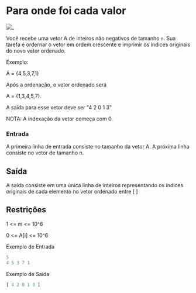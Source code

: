 # Para onde foi cada valor

![_](https://raw.githubusercontent.com/qxcodefup/arcade/master/base/indices/cover.jpg)

Você recebe uma vetor A de inteiros não negativos de tamanho `n`. Sua tarefa é ordernar o vetor em ordem crescente e imprimir os índices originais do novo vetor ordenado.

Exemplo:

A = {4,5,3,7,1}

Após a ordenação, o vetor ordenado será

A = {1,3,4,5,7}.

A saída para esse vetor deve ser "4 2 0 1 3"

NOTA: A indexação da vetor começa com 0.

### Entrada

A primeira linha de entrada consiste no tamanho da vetor A. A próxima linha consiste no vetor de tamanho n.

## Saída

A saída consiste em uma única linha de inteiros
representando os índices originais de cada elemento no vetor ordenado entre [ ]

## Restrições

1 <= m <= 10^6

0 <= A\[i\] <= 10^6

Exemplo de Entrada

```py
5
4 5 3 7 1
```

Exemplo de Saída

```py
[ 4 2 0 1 3 ]
```
